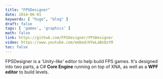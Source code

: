 ```yaml
---
title: "FPSDesigner"
date: 2014-06-01
keywords: [ "hugo", "blog" ]
draft: false
tags: [ 'games', 'graphics' ]
math: false
link: https://github.com/FPSDesigner/FPSDesigner
video: https://www.youtube.com/embed/KYwLaBxQztM
toc: false
---
```


FPSDesigner is a <i>'Unity-like'</i> editor to help build FPS games.
It's designed into two parts, a C# <b>Core Engine</b> running on top of XNA,
as well as a <b>WPF editor</b> to build levels.

<!--more-->

